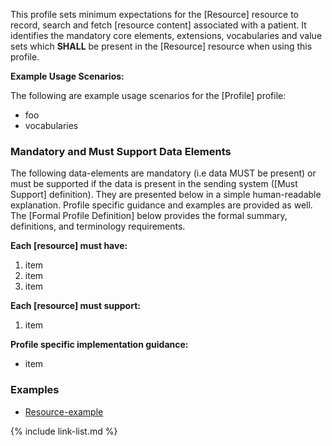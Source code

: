 This profile sets minimum expectations for the [Resource] resource to record, search and fetch [resource content] associated with a patient.  It identifies the mandatory core elements, extensions, vocabularies and value sets which **SHALL** be present in the [Resource] resource when using this profile.

**Example Usage Scenarios:**

The following are example usage scenarios for the [Profile]
 profile:

-   foo
-   vocabularies

### Mandatory and Must Support Data Elements

The following data-elements are mandatory (i.e data MUST be present) or must be supported if the data is present in the sending system ([Must Support] definition). They are presented below in a simple human-readable explanation.  Profile specific guidance and examples are provided as well.  The [Formal Profile Definition] below provides the  formal summary, definitions, and  terminology requirements.

**Each [resource] must have:**

1.  item
1.  item
1.  item

**Each [resource] must support:**

1.  item

**Profile specific implementation guidance:**

- item

### Examples

- [Resource-example](example.html)

{% include link-list.md %}
